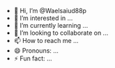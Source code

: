 - 👋 Hi, I’m @Waelsaiud88p
- 👀 I’m interested in ...
- 🌱 I’m currently learning ...
- 💞️ I’m looking to collaborate on ...
- 📫 How to reach me ...
- 😄 Pronouns: ...
- ⚡ Fun fact: ...

<!---
Waelsaiud88p/Waelsaiud88p is a ✨ special ✨ repository because its `README.md` (this file) appears on your GitHub profile.
You can click the Preview link to take a look at your changes.
--->
